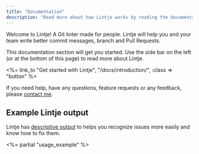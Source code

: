 ```yaml
---
title: "Documentation"
description: "Read more about how Lintje works by reading the documentation. It will help you set up Lintje and explain how to resolve issues."
---
```


Welcome to Lintje! A Git linter made for people. Lintje will help you and your team write better commit messages, branch and Pull Requests.

This documentation section will get you started. Use the side bar on the left (or at the bottom of this page) to read more about Lintje.

<%= link_to "Get started with Lintje", "/docs/introduction/", :class => "button" %>

If you need help, have any questions, feature requests or any feedback, please [contact me](/docs/support/).

## Example Lintje output

Lintje has [descriptive output](/docs/output/) to helps you recognize issues more easily and know how to fix them.

<%= partial "usage_example" %>
